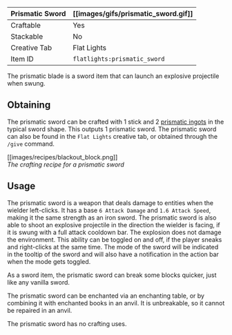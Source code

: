 | Prismatic Sword | [[images/gifs/prismatic_sword.gif]] |
|-----------------|-------------------------------------|
| Craftable       | Yes                                 |
| Stackable       | No                                  |
| Creative Tab    | Flat Lights                         |
| Item ID         | `flatlights:prismatic_sword`        |

The prismatic blade is a sword item that can launch an explosive projectile when swung.

## Obtaining
The prismatic sword can be crafted with 1 stick and 2 [prismatic ingots](Prismatic-Ingot) in the typical sword shape. This outputs 1 prismatic sword. The prismatic sword can also be found in the `Flat Lights` creative tab, or obtained through the `/give` command.

[[images/recipes/blackout_block.png]]  
*The crafting recipe for a prismatic sword*

## Usage
The prismatic sword is a weapon that deals damage to entities when the wielder left-clicks. It has a base `6 Attack Damage` and `1.6 Attack Speed`, making it the same strength as an iron sword. The prismatic sword is also able to shoot an explosive projectile in the direction the wielder is facing, if it is swung with a full attack cooldown bar. The explosion does not damage the environment. This ability can be toggled on and off, if the player sneaks and right-clicks at the same time. The mode of the sword will be indicated in the tooltip of the sword and will also have a notification in the action bar when the mode gets toggled.

As a sword item, the prismatic sword can break some blocks quicker, just like any vanilla sword.

The prismatic sword can be enchanted via an enchanting table, or by combining it with enchanted books in an anvil. It is unbreakable, so it cannot be repaired in an anvil.

The prismatic sword has no crafting uses.